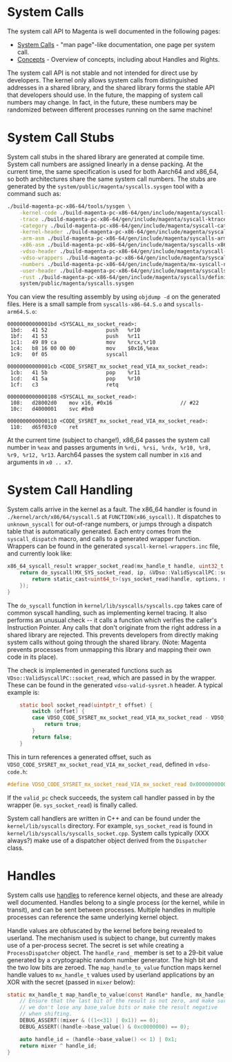 # System Calls

The system call API to Magenta is well documented in the following pages:
- [System Calls](https://github.com/fuchsia-mirror/magenta/tree/master/docs/syscalls) - "man page"-like documentation, one page per system call.
- [Concepts](https://github.com/fuchsia-mirror/magenta/blob/master/docs/concepts.md) - Overview of concepts, including about Handles and Rights.

The system call API is not stable and not intended for direct use by
developers. The kernel only allows system calls from distinguished
addresses in a shared library, and the shared library forms the
stable API that developers should use.  In the future, the mapping
of system call numbers may change. In fact, in the future, these numbers may be
randomized between different processes running on the same machine!

# System Call Stubs

System call stubs in the shared library are generated at compile time.
System call numbers are assigned linearly in a dense packing.  At
the current time, the same specification is used for both Aarch64
and x86_64, so both architectures share the same system call numbers.
The stubs are generated by the `system/public/magenta/syscalls.sysgen`
tool with a command such as:

```sh
./build-magenta-pc-x86-64/tools/sysgen \
    -kernel-code ./build-magenta-pc-x86-64/gen/include/magenta/syscall-invocation-cases.inc \
    -trace ./build-magenta-pc-x86-64/gen/include/magenta/syscall-ktrace-info.inc \
    -category ./build-magenta-pc-x86-64/gen/include/magenta/syscall-category.inc \
    -kernel-header ./build-magenta-pc-x86-64/gen/include/magenta/syscall-definitions.h \
    -arm-asm ./build-magenta-pc-x86-64/gen/include/magenta/syscalls-arm64.S \
    -x86-asm ./build-magenta-pc-x86-64/gen/include/magenta/syscalls-x86-64.S \
    -vdso-header ./build-magenta-pc-x86-64/gen/include/magenta/syscall-vdso-definitions.h \
    -vdso-wrappers ./build-magenta-pc-x86-64/gen/include/magenta/syscall-vdso-wrappers.inc \
    -numbers ./build-magenta-pc-x86-64/gen/include/magenta/mx-syscall-numbers.h \
    -user-header ./build-magenta-pc-x86-64/gen/include/magenta/syscalls/definitions.h \
    -rust ./build-magenta-pc-x86-64/gen/include/magenta/syscalls/definitions.rs \
    system/public/magenta/syscalls.sysgen
```

You can view the resulting assembly by using `objdump -d` on the
generated files. Here is a small sample from 
`syscalls-x86-64.S.o` and `syscalls-arm64.S.o`:

```
00000000000001bd <SYSCALL_mx_socket_read>:
 1bd:   41 52                   push   %r10
 1bf:   41 53                   push   %r11
 1c1:   49 89 ca                mov    %rcx,%r10
 1c4:   b8 16 00 00 00          mov    $0x16,%eax
 1c9:   0f 05                   syscall

00000000000001cb <CODE_SYSRET_mx_socket_read_VIA_mx_socket_read>:
 1cb:   41 5b                   pop    %r11
 1cd:   41 5a                   pop    %r10
 1cf:   c3                      retq
```

```
0000000000000108 <SYSCALL_mx_socket_read>:
 108:   d28002d0    mov x16, #0x16                      // #22
 10c:   d4000001    svc #0x0

0000000000000110 <CODE_SYSRET_mx_socket_read_VIA_mx_socket_read>:
 110:   d65f03c0    ret
```

At the current time (subject to change!), x86_64 passes the
system call number in `%eax` and passes 
arguments in `%rdi, %rsi, %rdx, %r10, %r8, %r9, %r12, %r13`.
Aarch64 passes the system call number in `x16` and arguments
in `x0 .. x7`.

# System Call Handling

System calls arrive in the kernel as a fault.  The x86_64 handler
is found in `./kernel/arch/x86/64/syscall.S` at `FUNCTION(x86_syscall)`.
It dispatches to `unknown_syscall` for out-of-range numbers, or
jumps through a dispatch table that is automatically generated. Each
entry comes from the `syscall_dispatch` macro, and calls to a generated
wrapper function.  Wrappers can be found in the generated 
`syscall-kernel-wrappers.inc` file, and currently look like:

```c
x86_64_syscall_result wrapper_socket_read(mx_handle_t handle, uint32_t options, void* buffer, size_t size, size_t* actual, uint64_t ip) {
    return do_syscall(MX_SYS_socket_read, ip, &VDso::ValidSyscallPC::socket_read, [&]() {
        return static_cast<uint64_t>(sys_socket_read(handle, options, make_user_ptr(buffer), size, make_user_ptr(actual)));
    });
}
```

The `do_syscall` function in `kernel/lib/syscalls/syscalls.cpp` 
takes care of common syscall handling, such as implementing kernel
tracing. It also performs an unusual check -- it calls a function
which verifies the caller's Instruction Pointer.  Any calls that
don't originate from the right address in a shared library are
rejected.  This prevents developers from directly making system calls
without going through the shared library.  (Note: Magenta prevents
processes from unmapping this library and mapping their own code 
in its place).

The check is implemented
in generated functions such as `VDso::ValidSyscallPC::socket_read`,
which are passed in by the wrapper.  These can be found in
the generated `vdso-valid-sysret.h` header. A typical example
is:

```c
    static bool socket_read(uintptr_t offset) {
        switch (offset) {
        case VDSO_CODE_SYSRET_mx_socket_read_VIA_mx_socket_read - VDSO_CODE_START:
            return true;
        }
        return false;
    }
```

This in turn references a generated offset, such as `VDSO_CODE_SYSRET_mx_socket_read_VIA_mx_socket_read`, defined in `vdso-code.h`:

```c
#define VDSO_CODE_SYSRET_mx_socket_read_VIA_mx_socket_read 0x0000000000006671
```

If the `valid_pc` check succeeds, the system call handler passed in
by the wrapper (ie. `sys_socket_read`) is finally called.

System call handlers are written in C++ and can be found under
the `kernel/lib/syscalls` directory.  For example, `sys_socket_read`
is found in `kernel/lib/syscalls/syscalls_socket.cpp`.
System calls typically (XXX always?) make use of a dispatcher
object derived from the `Dispatcher` class.


# Handles

System calls use
[handles](https://github.com/fuchsia-mirror/magenta/blob/master/docs/handles.md)
to reference kernel objects, and these are already well documented.
Handles belong to a single process (or the kernel, while in transit),
and can be sent between processes. Multiple handles in multiple processes
can reference the same underlying kernel object.

Handle values are obfuscated by the kernel before being revealed
to userland.  The mechanism used is subject
to change, but currently makes use of a per-process secret.  The
secret is set while creating a `ProcessDispatcher` object. The
`handle_rand_` member is set to a 29-bit value generated by a
cryptographic random number generator.  The high bit and the
two low bits are zeroed.  The `map_handle_to_value` function
maps kernel handle values to `mx_handle_t` values used by userland
applications by an XOR with the secret (passed in `mixer` below):

```c
static mx_handle_t map_handle_to_value(const Handle* handle, mx_handle_t mixer) {
    // Ensure that the last bit of the result is not zero, and make sure
    // we don't lose any base_value bits or make the result negative
    // when shifting.
    DEBUG_ASSERT((mixer & ((1<<31) | 0x1)) == 0);
    DEBUG_ASSERT((handle->base_value() & 0xc0000000) == 0);

    auto handle_id = (handle->base_value() << 1) | 0x1;
    return mixer ^ handle_id;
}

```


